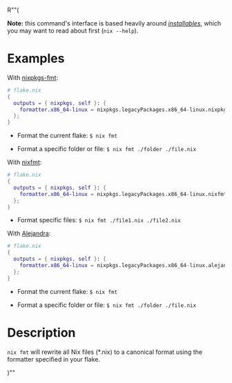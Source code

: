 R""(

**Note:** this command's interface is based heavily around [*installables*](./nix.md#installables), which you may want to read about first (`nix --help`).

# Examples

With [nixpkgs-fmt](https://github.com/nix-community/nixpkgs-fmt):

```nix
# flake.nix
{
  outputs = { nixpkgs, self }: {
    formatter.x86_64-linux = nixpkgs.legacyPackages.x86_64-linux.nixpkgs-fmt;
  };
}
```

- Format the current flake: `$ nix fmt`

- Format a specific folder or file: `$ nix fmt ./folder ./file.nix`

With [nixfmt](https://github.com/serokell/nixfmt):

```nix
# flake.nix
{
  outputs = { nixpkgs, self }: {
    formatter.x86_64-linux = nixpkgs.legacyPackages.x86_64-linux.nixfmt;
  };
}
```

- Format specific files: `$ nix fmt ./file1.nix ./file2.nix`

With [Alejandra](https://github.com/kamadorueda/alejandra):

```nix
# flake.nix
{
  outputs = { nixpkgs, self }: {
    formatter.x86_64-linux = nixpkgs.legacyPackages.x86_64-linux.alejandra;
  };
}
```

- Format the current flake: `$ nix fmt`

- Format a specific folder or file: `$ nix fmt ./folder ./file.nix`

# Description

`nix fmt` will rewrite all Nix files (\*.nix) to a canonical format
using the formatter specified in your flake.

)""
